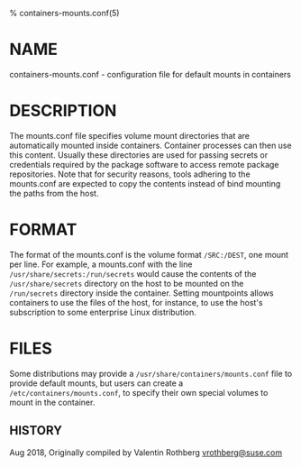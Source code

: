 % containers-mounts.conf(5)

# NAME
containers-mounts.conf - configuration file for default mounts in containers

# DESCRIPTION
The mounts.conf file specifies volume mount directories that are automatically mounted inside containers. Container processes can then use this content. Usually these directories are used for passing secrets or credentials required by the package software to access remote package repositories. Note that for security reasons, tools adhering to the mounts.conf are expected to copy the contents instead of bind mounting the paths from the host.

# FORMAT
The format of the mounts.conf is the volume format `/SRC:/DEST`, one mount per line. For example, a mounts.conf with the line `/usr/share/secrets:/run/secrets` would cause the contents of the `/usr/share/secrets` directory on the host to be mounted on the `/run/secrets` directory inside the container. Setting mountpoints allows containers to use the files of the host, for instance, to use the host's subscription to some enterprise Linux distribution.

# FILES
Some distributions may provide a `/usr/share/containers/mounts.conf` file to provide default mounts, but users can create a `/etc/containers/mounts.conf`, to specify their own special volumes to mount in the container.

## HISTORY
Aug 2018, Originally compiled by Valentin Rothberg <vrothberg@suse.com>
